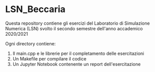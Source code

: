 # LSN_Beccaria

Questa repository contiene gli esercizi del Laboratorio di Simulazione Numerica (LSN) svolto il secondo semestre dell'anno accademico 2020/2021

Ogni directory contiene:
1. Il main.cpp e le librerie per il completamento delle esercitazioni
2. Un Makefile per compilare il codice
3. Un Jupyter Notebook contenente un report dell'esercitazione

